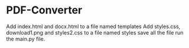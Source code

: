# PDF-Converter
Add index.html and docx.html to a file named templates
Add styles.css, download1.png and styles2.css to a file named styles
save all the file
run the main.py file.
